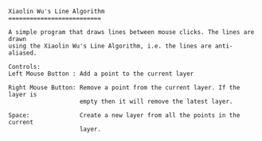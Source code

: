     Xiaolin Wu's Line Algorithm
    ==========================
    
    A simple program that draws lines between mouse clicks. The lines are drawn
    using the Xiaolin Wu's Line Algorithm, i.e. the lines are anti-aliased.
    
    Controls: 
    Left Mouse Button : Add a point to the current layer
    
    Right Mouse Button: Remove a point from the current layer. If the layer is
                        empty then it will remove the latest layer.
                        
    Space:              Create a new layer from all the points in the current 
                        layer. 
        